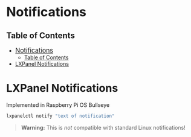 # <big>Notifications</big>
## Table of Contents
<!-- TOC -->

* [<big>Notifications</big>](#bignotificationsbig)
    * [Table of Contents](#table-of-contents)
* [LXPanel Notifications](#lxpanel-notifications)

<!-- /TOC -->

# LXPanel Notifications
Implemented in Raspberry Pi OS Bullseye

```bash
lxpanelctl notify "text of notification"
```

> **Warning:** This is *not* compatible with standard Linux notifications!